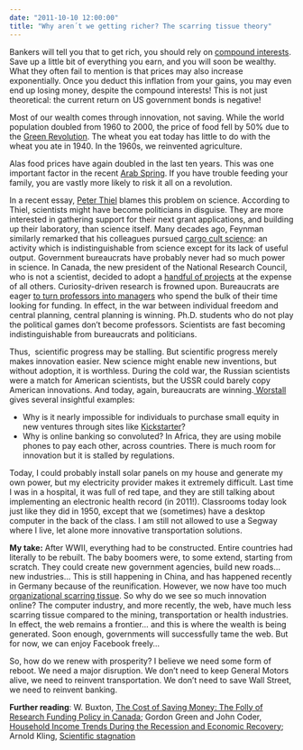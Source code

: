 ```yaml
---
date: "2011-10-10 12:00:00"
title: "Why aren´t we getting richer? The scarring tissue theory"
---
```




Bankers will tell you that to get rich, you should rely on [compound interests](https://en.wikipedia.org/wiki/Compound_interest). Save up a little bit of everything you earn, and you will soon be wealthy. What they often fail to mention is that prices may also increase exponentially. Once you deduct this inflation from your gains, you may even end up losing money, despite the compound interests! This is not just theoretical: the current return on US government bonds is negative!

Most of our wealth comes through innovation, not saving. While the world population doubled from 1960 to 2000, the price of food fell by 50% due to the [Green Revolution](https://en.wikipedia.org/wiki/Green_Revolution). The wheat you eat today has little to do with the wheat you ate in 1940. In the 1960s, we reinvented agriculture.

Alas food prices have again doubled in the last ten years. This was one important factor in the recent [Arab Spring](https://en.wikipedia.org/wiki/Arab_spring). If you have trouble feeding your family, you are vastly more likely to risk it all on a revolution.

In a recent essay, [Peter Thiel](https://en.wikipedia.org/wiki/Peter_Thiel) blames this problem on science. According to Thiel, scientists might have become politicians in disguise. They are more interested in gathering support for their next grant applications, and building up their laboratory, than science itself. Many decades ago, Feynman similarly remarked that his colleagues pursued [cargo cult science](https://en.wikipedia.org/wiki/Cargo_cult_science): an activity which is indistinguishable from science except for its lack of useful output. Government bureaucrats have probably never had so much power in science. In Canada, the new president of the National Research Council, who is not a scientist, decided to adopt a [handful of projects](https://mediaculpapost.blogspot.com/2011/04/roadkill-at-nrc.html) at the expense of all others. Curiosity-driven research is frowned upon. Bureaucrats are eager [to turn professors into managers](/lemire/blog/2010/11/22/why-you-may-not-like-your-job-even-though-everyone-envies-you/) who spend the bulk of their time looking for funding. In effect, in the war between individual freedom and central planning, central planning is winning. Ph.D. students who do not play the political games don&rsquo;t become professors. Scientists are fast becoming indistinguishable from bureaucrats and politicians.

Thus,&nbsp; scientific progress may be stalling. But scientific progress merely makes innovation easier. New science might enable new inventions, but without adoption, it is worthless. During the cold war, the Russian scientists were a match for American scientists, but the USSR could barely copy American innovations. And today, again, bureaucrats are winning.[ Worstall](http://www.forbes.com/forbes/welcome/) gives several insightful examples:

- Why is it nearly impossible for individuals to purchase small equity in new ventures through sites like [Kickstarter](https://www.kickstarter.com/)?
- Why is online banking so convoluted? In Africa, they are using mobile phones to pay each other, across countries. There is much room for innovation but it is stalled by regulations.


Today, I could probably install solar panels on my house and generate my own power, but my electricity provider makes it extremely difficult. Last time I was in a hospital, it was full of red tape, and they are still talking about implementing an electronic health record (in 2011!). Classrooms today look just like they did in 1950, except that we (sometimes) have a desktop computer in the back of the class. I am still not allowed to use a Segway where I live, let alone more innovative transportation solutions.

__My take:__ After WWII, everything had to be constructed. Entire countries had literally to be rebuilt. The baby boomers were, to some extend, starting from scratch. They could create new government agencies, build new roads&hellip; new industries&hellip; This is still happening in China, and has happened recently in Germany because of the reunification. However, we now have too much [organizational scarring tissue](http://www.johndcook.com/blog/2009/07/30/organizational-scar-tissue/). So why do we see so much innovation online? The computer industry, and more recently, the web, have much less scarring tissue compared to the mining, transportation or health industries. In effect, the web remains a frontier&hellip; and this is where the wealth is being generated. Soon enough, governments will successfully tame the web. But for now, we can enjoy Facebook freely&hellip;

So, how do we renew with prosperity? I believe we need some form of reboot. We need a major disruption. We don&rsquo;t need to keep General Motors alive, we need to reinvent transportation. We don&rsquo;t need to save Wall Street, we need to reinvent banking.

__Further reading__: W. Buxton, [The Cost of Saving Money: The Folly of Research Funding Policy in Canada](http://billbuxton.com/ResearchFunding.html); Gordon Green and John Coder, [Household Income Trends During the Recession and Economic Recovery](http://www.sentierresearch.com/pressreleases/SentierResearch_PressRelease_October_10_2011.pdf); Arnold Kling, [Scientific stagnation](http://econlog.econlib.org/archives/2011/10/scientific_stag.html)

